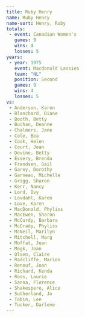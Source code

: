 ```yaml
---
title: Ruby Henry
name: Ruby Henry
name-sort: Henry, Ruby
totals:
 - event: Canadian Women's
   games: 9
   wins: 4
   losses: 5
years:
 - year: 1975
   event: Macdonald Lassies
   team: "NL"
   position: Second
   games: 9
   wins: 4
   losses: 5
vs:
 - Anderson, Karen
 - Blanchard, Diane
 - Booth, Betty
 - Buchan, Deanne
 - Chalmers, Jane
 - Cole, Bea
 - Cook, Helen
 - Court, Jean
 - Devine, Betty
 - Essery, Brenda
 - Frandsen, Gail
 - Garey, Dorothy
 - Garneau, Michelle
 - Grigg, Sharon
 - Kerr, Nancy
 - Lord, Ivy
 - Lovdahl, Karen
 - Love, Karen
 - MacDonald, Phyliss
 - MacEwen, Sharon
 - McCurdy, Barbara
 - McCrady, Phyliss
 - McNeil, Marilyn
 - Mitchell, Marg
 - Moffat, Jean
 - Mogk, Joan
 - Olsen, Claire
 - Radcliffe, Marion
 - Renouf, Joan
 - Richard, Kenda
 - Ross, Laurie
 - Sanna, Florence
 - Shakespere, Alice
 - Sutherland, Jo
 - Tobin, Lee
 - Tucker, Darlene
---
```

